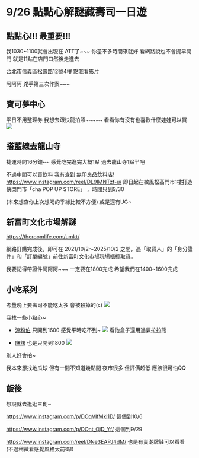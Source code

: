 # 9/26 點點心解謎藏壽司一日遊

## 點點心!!! 最重要!!!
我1030~1100就會出現在 ATT了~~~ 你差不多時間來就好
看網路說也不會提早開門 就是11點在店門口然後走進去

台北市信義區松壽路12號4樓
[點我看影片](https://rr1---sn-un57enel.googlevideo.com/videoplayback?expire=1758647392&ei=QLjSaMqnDPiRvcAPlsbJ0Qk&ip=220.136.96.170&id=a3b50b47727fce53&itag=18&source=contrib_service_geo_ugc&begin=0&requiressl=yes&xpc=EghoqJzIP3oBAQ==&met=1758640192,&mh=40&mm=32&mn=sn-un57enel&ms=su&mv=m&mvi=1&pl=24&rms=su,su&sc=yes&susc=gugc&app=fife&ic=1066&eaua=6wOLjc8Gtpk&pcm2=yes&mime=video/mp4&vprv=1&rqh=1&dur=4.713&lmt=1757659467713505&mt=1758639934&txp=0000224&sparams=expire,ei,ip,id,itag,source,requiressl,xpc,susc,app,ic,eaua,pcm2,mime,vprv,rqh,dur,lmt&sig=AJfQdSswRQIgHDNCDEG8M0zDJxwIbeZ5WmvXIZjx4s6_eGe9xyKV0GoCIQCObEOfTkrAoCngGJO5abRpB_42Ux5hIMmYUeMuc38eCA==&lsparams=met,mh,mm,mn,ms,mv,mvi,pl,rms,sc&lsig=APaTxxMwRAIgFJ1OT4KCcZwDj4OIChv7iqSU4P1vucWZ4xeMPE3xpwMCIF4ltDFiC8DH5TSHX4lfAjAxWrF6oRThBF5t2id9Iysl)

阿阿阿 兇手第三次作案~~~

## 寶可夢中心
平日不用整理券 我想去跟快龍拍照~~~~~ 看看你有沒有也喜歡什麼娃娃可以買
![](https://g0v.hackmd.io/_uploads/S13tLHe2le.png)


## 搭藍線去龍山寺
捷運時間16分鐘~~
感覺吃完逛完大概1點
過去龍山寺1點半吧

不過中間可以買飲料 
我有查到 無印良品飲料店!
https://www.instagram.com/reel/DL9lMNTzf-u/
即日起在微風松高門市1樓打造快閃門市「cha POP UP STORE」 ，時間只到9/30

(本來想查你上次想喝的季緣比較不方便) 或是還有UG~


## 新富町文化市場解謎

https://theroomlife.com/umkt/

網路訂購完成後，即可在 2021/10/2～2025/10/2 之間，憑「取貨人」的「身分證件」和「訂單編號」前往新富町文化市場現場櫃檯取貨。

我要記得帶證件阿阿阿~~~
一定要在1800完成 希望我們在1400~1600完成

## 小吃系列
考量晚上要壽司不能吃太多 會被殺掉的(x)
![](https://g0v.hackmd.io/_uploads/Bye8q34ehge.png)

我找一些小點心~

- [涼粉伯](https://mibaoma.tw/migakitchen/)
只開到1600 感覺平時吃不到~
![](https://g0v.hackmd.io/_uploads/H1UjTVe3xx.png)
看他盒子還用過氣拉拉熊

- [麻糬](https://www.instagram.com/p/B9jvmTAjzI7/)
也是只開到1800 
![](https://g0v.hackmd.io/_uploads/BJFseHx2lg.png)

別人好會拍~


我本來想找地瓜球 但有一間不知道幾點開 夜市很多 但評價超低 應該很可怕QQ


## 飯後

想說就去逛逛三創~

https://www.instagram.com/p/DOqVIfMki1D/
這個到10/6

https://www.instagram.com/p/DOnt_OjD_Yf/
這個到9/29


https://www.instagram.com/reel/DNe3EAPJ4dM/
也是有賣潮牌鞋可以看看 (不過稍微看感覺風格太前衛!)
